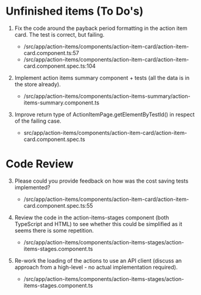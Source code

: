 # Unfinished items (To Do's)
1. Fix the code around the payback period formatting in the action item card. The test is correct, but failing. 
    - /src/app/action-items/components/action-item-card/action-item-card.component.ts:57
    - /src/app/action-items/components/action-item-card/action-item-card.component.spec.ts:104

2. Implement action items summary component + tests (all the data is in the store already).
   - /src/app/action-items/components/action-items-summary/action-items-summary.component.ts

3. Improve return type of ActionItemPage.getElementByTestId() in respect of the failing case.
    - src/app/action-items/components/action-item-card/action-item-card.component.spec.ts

# Code Review
3. Please could you provide feedback on how was the cost saving tests implemented?
    - /src/app/action-items/components/action-item-card/action-item-card.component.spec.ts:55

4. Review the code in the action-items-stages component (both TypeScript and HTML) to see whether this could be simplified as it seems there is some repetition.
    - /src/app/action-items/components/action-items-stages/action-items-stages.component.ts
 
5. Re-work the loading of the actions to use an API client (discuss an approach from a high-level - no actual implementation required).
    - /src/app/action-items/components/action-items-stages/action-items-stages.component.ts
